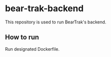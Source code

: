 # bear-trak-backend

This repository is used to run BearTrak's backend.

## How to run

Run designated Dockerfile.
